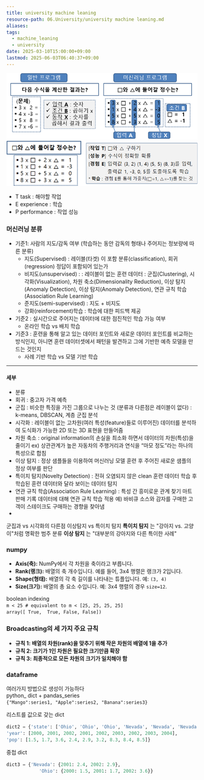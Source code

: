 ```yaml
---
title: university machine leaning
resource-path: 06.University/university machine leaning.md
aliases:
tags:
  - machine_leaning
  - university
date: 2025-03-10T15:00:00+09:00
lastmod: 2025-06-03T06:40:37+09:00
---
```

![Pasted image 20250314104746](../08.media/20250314104746.png)
![Pasted image 20250314104833](../08.media/20250314104833.png)
- T task : 해야할 작업
- E experience : 학습
- P performance : 작업 성능

### 머신러닝 분류

- 기준1: 사람의 지도/감독 여부 (학습하는 동안 감독의 형태나 주어지는 정보량에 따른 분류)
	- 지도(Supervised) : 레이블(타겟) 이 포함
	     분류(classification), 회귀(regression) 정답이 포함되어 있는가
	- 비지도(unsupervised) :  : 레이블이 없는 훈련 데이터 : 
	     군집(Clustering), 시각화(Visualization), 차원 축소(Dimensionality Reduction), 이상 탐지(Anomaly Detection), 이상 탐지(Anomaly Detection), 연관 규칙 학습(Association Rule Learning)
	- 준지도(semi-supervised) : 지도 + 비지도
	- 강화(reinforcement)학습 : 학습에 대한 피드백 제공
- 기준2 : 실시간으로 주어지는 데이터에 대한 점진적인 학습 가능 여부
	- 온라인 학습 vs 배치 학습
- 기준3 : 훈련을 통해 알고 있는 데이터 포인트와 새로운 데이터 포인트를 비교하는 방식인지, 아니면 훈련 데이터셋에서 패턴을 발견하고 그에 기반한 예측 모델을 만드는 것인지
	- 사례 기반 학습 vs 모델 기반 학습

---
#### 세부


- 분류
- 회귀 : 중고자 가격 예측
- 군집 : 비슷한 특징을 가진 그룹으로 나누는 것 (분류과 다른점은 레이블이 없다) :  k-means, DBSCAN, 계층 군집 분석
- 시각화 : 레이블이 없는 고차원(여러 특성(feature)들로 이루어진) 데이터를 분석하여 도식화가 가능한 2D 또는 3D 표현을 만들어줌
- 차원 축소 : original information의 손실을 최소화 하면서 데이터의 차원(특성)을 줄이기 
  ex) 상관관계가 높은 자동차의 주행거리과 연식을 “마모 정도”라는 하나의 특성으로 합침
- 이상 탐지 : 정상 샘플들을 이용하여 머신러닝 모델 훈련 후 주어진 새로운 샘플의 정상 여부를 판단
- 특이치 탐지(Novelty Detection) : 전혀 오염되지 않은 clean 훈련 데이터 학습 후 학습된 훈련 데이터와 달라 보이는 데이터 탐지
- 연관 규칙 학습(Association Rule Learning) :  특성 간 흥미로운 관계 찾기
  마트 판매 기록 데이터에 대해 연관 규칙 학습 적용 예) 바비큐 소스와 감자를 구매한 고객이 스테이크도 구매하는 경향을 찾아냄
- 




군집과 vs 시각화의 다른점
이상탐지 vs 특이치 탐지
**특이치 탐지** 는 "강아지 vs. 고양이"처럼 명확한 범주 분류
**이상 탐지** 는 "대부분의 강아지와 다른 특이한 사례"



### numpy
- **Axis(축):** NumPy에서 각 차원을 축이라고 부릅니다.
- **Rank(랭크):** 배열의 축 개수입니다. 예를 들어, 3x4 행렬은 랭크가 2입니다.
- **Shape(형태):** 배열의 각 축 길이를 나타내는 튜플입니다. 예: `(3, 4)`
- **Size(크기):** 배열의 총 요소 수입니다. 예: 3x4 행렬의 경우 `size=12`.

boolean indexing  
`m < 25 # equivalent to m < [25, 25, 25, 25]`  
`array([ True,  True, False, False])`


### **Broadcasting의 세 가지 주요 규칙**
- **규칙 1: 배열의 차원(rank)을 맞추기 위해 작은 차원의 배열에 1을 추가**
- **규칙 2: 크기가 1인 차원은 필요한 크기만큼 확장**
- **규칙 3: 최종적으로 모든 차원의 크기가 일치해야 함**



### dataframe
여러가지 방법으로 생성이 가능하다  
python_ dict + pandas_series  
`{"Mango":series1, "Apple":series2, "Banana":series3}`  
  
리스트를 값으로 갖는 dict

```python
dict2 = {'state': ['Ohio', 'Ohio', 'Ohio', 'Nevada', 'Nevada', 'Nevada', 'NY', 'NY', 'NY'],
'year': [2000, 2001, 2002, 2001, 2002, 2003, 2002, 2003, 2004],
'pop': [1.5, 1.7, 3.6, 2.4, 2.9, 3.2, 8.3, 8.4, 8.5]}
```

중첩 dict

```python
dict3 = {'Nevada': {2001: 2.4, 2002: 2.9},
			'Ohio': {2000: 1.5, 2001: 1.7, 2002: 3.6}}
```